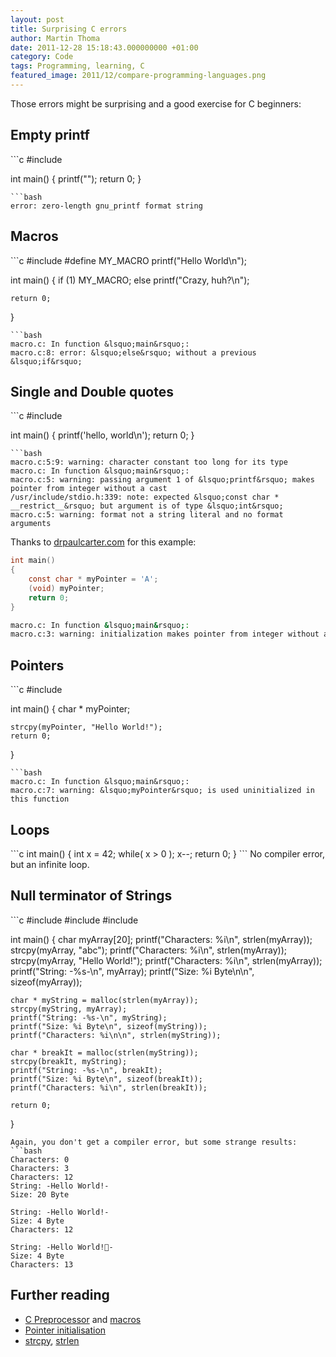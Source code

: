 ```yaml
---
layout: post
title: Surprising C errors
author: Martin Thoma
date: 2011-12-28 15:18:43.000000000 +01:00
category: Code
tags: Programming, learning, C
featured_image: 2011/12/compare-programming-languages.png
---
```

Those errors might be surprising and a good exercise for C beginners:

<h2>Empty printf</h2>
```c
#include <stdio.h>

int main()
{
    printf("");
    return 0;
}
```
```bash
error: zero-length gnu_printf format string
```

<h2>Macros</h2>
```c
#include <stdio.h>
#define MY_MACRO printf("Hello World\n");

int main()
{
    if (1)
        MY_MACRO;
    else
        printf("Crazy, huh?\n");

    return 0;
}
```
```bash
macro.c: In function &lsquo;main&rsquo;:
macro.c:8: error: &lsquo;else&rsquo; without a previous &lsquo;if&rsquo;
```

<h2>Single and Double quotes</h2>
```c
#include <stdio.h>

int main()
{
    printf('hello, world\n');
    return 0;
}
```
```bash
macro.c:5:9: warning: character constant too long for its type
macro.c: In function &lsquo;main&rsquo;:
macro.c:5: warning: passing argument 1 of &lsquo;printf&rsquo; makes pointer from integer without a cast
/usr/include/stdio.h:339: note: expected &lsquo;const char * __restrict__&rsquo; but argument is of type &lsquo;int&rsquo;
macro.c:5: warning: format not a string literal and no format arguments

```

Thanks to <a href="http://www.drpaulcarter.com/cs/common-c-errors.php#3.1">drpaulcarter.com</a> for this example:
```c
int main()
{
    const char * myPointer = 'A';
    (void) myPointer;
    return 0;
}
```
```bash
macro.c: In function &lsquo;main&rsquo;:
macro.c:3: warning: initialization makes pointer from integer without a cast

```

<h2>Pointers</h2>
```c
#include <string.h>

int main()
{
    char * myPointer;

    strcpy(myPointer, "Hello World!");
    return 0;
}
```
```bash
macro.c: In function &lsquo;main&rsquo;:
macro.c:7: warning: &lsquo;myPointer&rsquo; is used uninitialized in this function

```

<h2>Loops</h2>
```c
int main()
{
    int x = 42;
    while( x > 0 );
        x--;
    return 0;
}
```
No compiler error, but an infinite loop.

<h2>Null terminator of Strings</h2>
```c
#include <stdio.h>
#include <stdlib.h>
#include <string.h>

int main()
{
    char myArray[20];
    printf("Characters: %i\n", strlen(myArray));
    strcpy(myArray, "abc");
    printf("Characters: %i\n", strlen(myArray));
    strcpy(myArray, "Hello World!"); 
    printf("Characters: %i\n", strlen(myArray));
    printf("String: -%s-\n", myArray);
    printf("Size: %i Byte\n\n", sizeof(myArray));

    char * myString = malloc(strlen(myArray));
    strcpy(myString, myArray);
    printf("String: -%s-\n", myString);
    printf("Size: %i Byte\n", sizeof(myString));
    printf("Characters: %i\n\n", strlen(myString));

    char * breakIt = malloc(strlen(myString));
    strcpy(breakIt, myString);
    printf("String: -%s-\n", breakIt);
    printf("Size: %i Byte\n", sizeof(breakIt));
    printf("Characters: %i\n", strlen(breakIt));

    return 0;
}
```
Again, you don't get a compiler error, but some strange results:
```bash
Characters: 0
Characters: 3
Characters: 12
String: -Hello World!-
Size: 20 Byte

String: -Hello World!-
Size: 4 Byte
Characters: 12

String: -Hello World!-
Size: 4 Byte
Characters: 13

```

<h2>Further reading</h2>
<ul>
  <li><a href="http://en.wikipedia.org/wiki/C_preprocessor">C Preprocessor</a> and <a href="http://en.wikipedia.org/wiki/C_preprocessor#Macro_definition_and_expansion">macros</a></li>
  <li><a href="http://www.drpaulcarter.com/cs/common-c-errors.php#2.8">Pointer initialisation</a></li>
  <li><a href="http://linux.die.net/man/3/strcpy">strcpy</a>, <a href="http://linux.die.net/man/3/strlen">strlen</a></li>
</ul>
